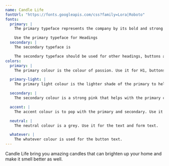 ```yaml
---
name: Candle Life
fontUrl: "https://fonts.googleapis.com/css?family=Lora|Roboto"
fonts:
  primary: |
    The primary typeface represents the company by its bold and strong lines. Keeps a clean but strong statement.

    Use the primary typeface for Headings
  secondary: |
    The secondary typeface is

    The secondary typeface should be used for other headings, buttons and body copy.
colors:
  primary: |
    The primary colour is the colour of passion. Use it for H1, buttons and emphasis.

  primary-light: |
    The primary light colour is the lighter shade of the primary to help stand out. Use it for for borders, form borders background and fine text.

  secondary: |
    The secondary colour is a strong pink that helps with the primary colour. Used it for h2, h3.

  accent: |
    The accent colour is to pop with the primary and secondary. Use it in splash of the background colour.

  neutral: |
    The neutral colour is a grey. Use it for the text and form text.

  whatever: |
    The whatever colour is used for the button text.
---
```


Candle Life bring you amazing candles that can brighten up your home and make it smell better as well.
